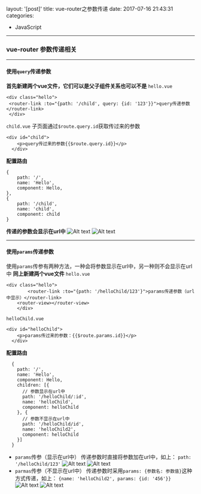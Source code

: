 layout: '[post]'
title: vue-router之参数传递
date: 2017-07-16 21:43:31
categories:
- JavaScript
---
### vue-router 参数传递相关
***
#### 使用`query`传递参数
**首先新建两个vue文件，它们可以是父子组件关系也可以不是**
`hello.vue`
```
<div class="hello">
 <router-link :to="{path: '/child', query: {id: '123'}}">query传递参数</router-link>
 </div>
```
`child.vue`
子页面通过`$route.query.id`获取传过来的参数
```
<div id="child">
    <p>query传过来的参数{{$route.query.id}}</p>
  </div>
```
<!--more-->
**配置路由**
```
{
    path: '/',
    name: 'Hello',
    component: Hello,
},    
{
    path: '/child',
    name: 'child',
    component: child
}
```
**传递的参数会显示在url中**
![Alt text](http://odadt2jgx.bkt.clouddn.com/1.png)
![Alt text](http://odadt2jgx.bkt.clouddn.com/2.png)
***
#### 使用`params`传递参数
使用`params`传参有两种方法，一种会将参数显示在url中，另一种则不会显示在url中
	**同上新建两个vue文件**
`hello.vue`
```
<div class="hello">
	    <router-link :to="{path: '/helloChild/123'}">params传递参数（url中显示）</router-link>
	<router-view></router-view>
	</div>
```
`helloChild.vue`

```
<div id="helloChild">
    <p>params传过来的参数：{{$route.params.id}}</p>
  </div>
```
**配置路由**

```
  {
    path: '/',
    name: 'Hello',
    component: Hello,
    children: [{
	  // 参数显示在url中
      path: '/helloChild/:id',
      name: 'helloChild',
      component: helloChild
    }, {
      // 参数不显示在url中
      path: '/helloChild/id',
      name: 'helloChild2',
      component: helloChild
    }]
  }
```

- `params`传参（显示在url中）
	传递参数时直接将参数加在url中，如上：
	`path: '/helloChild/123'`
![Alt text](http://odadt2jgx.bkt.clouddn.com/3.png)
![Alt text](http://odadt2jgx.bkt.clouddn.com/4.png)
- `parmas`传参（不显示在url中）
    传递参数时采用`params: {参数名: 参数值}`这种方式传递，如上：
   `{name: 'helloChild2', params: {id: '456'}}`
   ![Alt text](http://odadt2jgx.bkt.clouddn.com/5.png)
![Alt text](http://odadt2jgx.bkt.clouddn.com/6.png)
